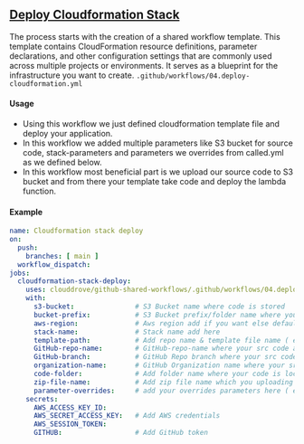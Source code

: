 ## [Deploy Cloudformation Stack](https://github.com/clouddrove/github-shared-workflows/blob/master/.github/workflows/04.deploy-cloudformation.yml)
 The process starts with the creation of a shared workflow template. This template contains CloudFormation resource definitions, parameter declarations, and other configuration settings that are commonly used across multiple projects or environments. It serves as a blueprint for the infrastructure you want to create. `.github/workflows/04.deploy-cloudformation.yml`

#### Usage

- Using this workflow we just defined cloudformation template file and deploy your application.
- In this workflow we added multiple parameters like S3 bucket for source code, stack-parameters and parameters we overrides from called.yml as we defined below.
- In this workflow most beneficial part is we upload our source code to S3 bucket and from there your template take code and deploy the lambda function.

#### Example

```yaml
name: Cloudformation stack deploy       
on:
  push:
    branches: [ main ]
  workflow_dispatch:
jobs:
  cloudformation-stack-deploy:
    uses: clouddrove/github-shared-workflows/.github/workflows/04.deploy-cloudformation.yml@master
    with:  
      s3-bucket:               # S3 Bucket name where code is stored
      bucket-prefix:           # S3 Bucket prefix/folder name where you push the zip file
      aws-region:              # Aws region add if you want else default will be used (us-east-1)
      stack-name:              # Stack name add here
      template-path:           # Add repo name & template file name ( ex- Repo-name/template.yml)
      GitHub-repo-name:        # GitHub-repo-name where your src code and template are located
      GitHub-branch:           # GitHub Repo branch where your src code and template are located
      organization-name:       # GitHub Organization name where your src code and template are located
      code-folder:             # Add folder name where your code is located ex-(.ts/.py) else default used (src)
      zip-file-name:           # Add zip file name which you uploading to S3 bucket after converting code to zip (ex- myfile.zip).
      parameter-overrides:     # add your overrides parameters here ( ex- VpcName=MyCustomVPC, Cidr=10.0.0.0/16 )
    secrets:
      AWS_ACCESS_KEY_ID:  
      AWS_SECRET_ACCESS_KEY:   # Add AWS credentials
      AWS_SESSION_TOKEN: 
      GITHUB:                  # Add GitHub token        
```